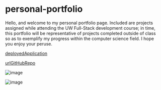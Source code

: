 # personal-portfolio

   <!-- This portfolio page is an example of the work assigned in week two of UW Full Stack Bootcamp; it contains various CSS styling elements, HTML links, images, as well as contact information. -->

   Hello, and welcome to my personal portfolio page. Included are projects assigned while attending the UW Full-Stack development course; in time, this portfolio will be representative of projects completed outside of class so as to exemplify my progress within the computer science field. I hope you enjoy your peruse.

   [deployedApplication](https://andyan7.github.io/Personal-Portfolio)

   [urlGitHubRepo](https://github.com/AndyAn7/personal-portfolio.git)

   ![image](https://github.com/AndyAn7/homeWork2/blob/main/screenShot/ss1.png?raw=true)

   ![image](https://github.com/AndyAn7/homeWork2/blob/main/screenShot/ss2.png?raw=true)
